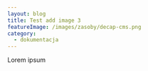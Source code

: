 ```yaml
---
layout: blog
title: Test add image 3
featureImage: /images/zasoby/decap-cms.png
category:
  - dokumentacja
---
```

Lorem ipsum
